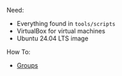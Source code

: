 Need:
- Everything found in `tools/scripts`
- VirtualBox for virtual machines
- Ubuntu 24.04 LTS image

How To:
- [Groups](./how-to/groups.md)
